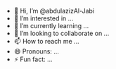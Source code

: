 - 👋 Hi, I’m @abdulazizAl-Jabi
- 👀 I’m interested in ...
- 🌱 I’m currently learning ...
- 💞️ I’m looking to collaborate on ...
- 📫 How to reach me ...
- 😄 Pronouns: ...
- ⚡ Fun fact: ...

<!---
abdulazizAl-Jabi/abdulazizAl-Jabi is a ✨ special ✨ repository because its `README.md` (this file) appears on your GitHub profile.
You can click the Preview link to take a look at your changes.
--->
